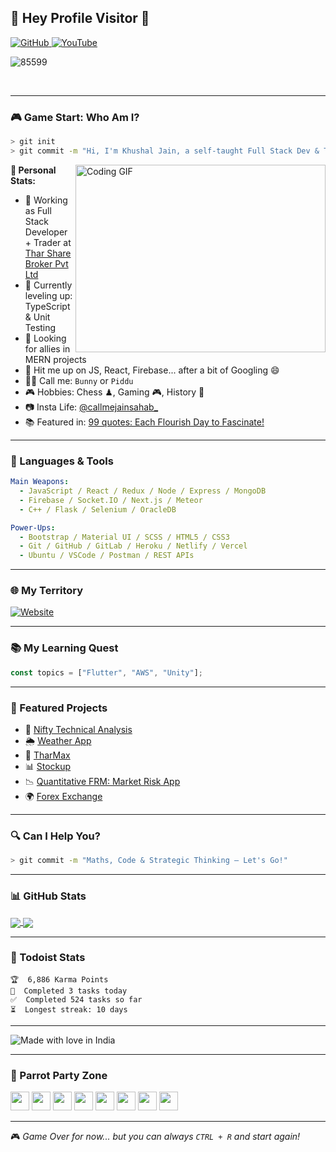 ## 🌈 Hey Profile Visitor 👀

<p align="left">
  <a href="https://github.com/85599" target="_blank">
    <img alt="GitHub" src="https://img.shields.io/badge/GitHub-000?style=for-the-badge&logo=github&logoColor=white" />
  </a>
  <a href="https://www.youtube.com/channel/UCW1KnyyxhYQ-SVtTYZLKoNw" target="_blank">
    <img alt="YouTube" src="https://img.shields.io/badge/YouTube-FF0000?style=for-the-badge&logo=youtube&logoColor=white" />
  </a>
</p>

<!-- Visitor count (optional fallback badge) -->
<p align="left">
  <img src="https://komarev.com/ghpvc/?username=85599&label=Profile%20views&color=0e75b6&style=flat" alt="85599" />
</p>


<br clear="left"/>

---

### 🎮 Game Start: Who Am I?
```bash
> git init
> git commit -m "Hi, I'm Khushal Jain, a self-taught Full Stack Dev & Trader from India 🧠💻📈"
```

<img align="right" alt="Coding GIF" src="https://raw.githubusercontent.com/abhisheknaiidu/abhisheknaiidu/master/code.gif" width="400" height="300" />

**🧩 Personal Stats:**

- 💼 Working as Full Stack Developer + Trader at [Thar Share Broker Pvt Ltd](https://tharshare.com/)
- 🌱 Currently leveling up: TypeScript & Unit Testing
- 🤝 Looking for allies in MERN projects
- 💬 Hit me up on JS, React, Firebase... after a bit of Googling 😄
- 👨‍🎤 Call me: `Bunny` or `Piddu`
- 🎮 Hobbies: Chess ♟, Gaming 🎮, History 📜
- 📷 Insta Life: [@callmejainsahab_](https://www.instagram.com/callmejainsahab_/)
- 📚 Featured in: [99 quotes: Each Flourish Day to Fascinate!](https://www.amazon.com/dp/B08HSC46XT)

---

### 🧰 Languages & Tools

```yaml
Main Weapons:
  - JavaScript / React / Redux / Node / Express / MongoDB
  - Firebase / Socket.IO / Next.js / Meteor
  - C++ / Flask / Selenium / OracleDB

Power-Ups:
  - Bootstrap / Material UI / SCSS / HTML5 / CSS3
  - Git / GitHub / GitLab / Heroku / Netlify / Vercel
  - Ubuntu / VSCode / Postman / REST APIs
```

---

### 🌐 My Territory

[![Website](https://img.shields.io/badge/PortfolioWebsite-KhushalJain-2648ff?style=flat-square&logo=google-chrome)](https://85599.github.io/)

---

### 📚 My Learning Quest

```javascript
const topics = ["Flutter", "AWS", "Unity"];
```

---

### 🚀 Featured Projects

- 🧠 [Nifty Technical Analysis](https://github.com/85599/Niftytechnical-analysis)
- 🌦 [Weather App](https://github.com/85599/WeatherApp.github.io)
- 🤖 [TharMax](https://github.com/85599/TharMax)
- 📊 [Stockup](https://github.com/85599/Stockup.github.io)
- 📉 [Quantitative FRM: Market Risk App](https://github.com/85599/Quantitative-FRM---Market-Risk-App)
- 🌍 [Forex Exchange](https://github.com/85599/Forex-excahnge)

---

### 🔍 Can I Help You?
```bash
> git commit -m "Maths, Code & Strategic Thinking – Let's Go!"
```

---

### 📊 GitHub Stats

<a href="https://github.com/85599">
  <img align="center" src="https://github-readme-stats.vercel.app/api/top-langs/?username=85599&theme=tokyonight" />
</a>
<a href="https://github.com/85599">
 <img align="center" src="https://github-readme-stats.vercel.app/api?username=85599&show_icons=true&line_height=40&theme=tokyonight&count_private=true" />
</a>

---

### 🚧 Todoist Stats

```
🏆  6,886 Karma Points
🌸  Completed 3 tasks today
✅  Completed 524 tasks so far
⏳  Longest streak: 10 days
```

---

![Made with love in India](https://madewithlove.now.sh/in?heart=true&template=for-the-badge)

---

### 🦜 Parrot Party Zone

<div>
  <img src="https://cultofthepartyparrot.com/parrots/hd/githubparrot.gif" width="30" />
  <img src="https://cultofthepartyparrot.com/flags/hd/indiaparrot.gif" width="30" />
  <img src="https://cultofthepartyparrot.com/parrots/asyncparrot.gif" width="30" />
  <img src="https://cultofthepartyparrot.com/parrots/hd/opensourceparrot.gif" width="30" />
  <img src="https://cultofthepartyparrot.com/parrots/hd/hypnoparrotlight.gif" width="30" />
  <img src="https://cultofthepartyparrot.com/parrots/hd/scienceparrot.gif" width="30" />
  <img src="https://cultofthepartyparrot.com/parrots/hd/pirateparrot.gif" width="30" />
  <img src="https://cultofthepartyparrot.com/parrots/hd/moonwalkingparrot.gif" width="30" />
</div>

---

🎮 _Game Over for now... but you can always `CTRL + R` and start again!_
